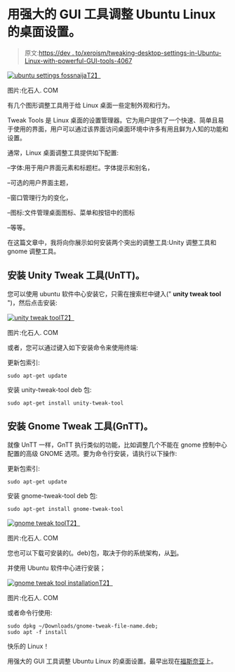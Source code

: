 # 用强大的 GUI 工具调整 Ubuntu Linux 的桌面设置。

> 原文:[https://dev . to/xeroism/tweaking-desktop-settings-in-Ubuntu-Linux-with-powerful-GUI-tools-4067](https://dev.to/xeroxism/tweaking-desktop-settings-in-ubuntu-linux-with-powerful-gui-tools-4067)

[![ubuntu settings fossnaija](../Images/0ce77e10b5ff6e31786e4d3ebc5f1826.png)T2】](https://i2.wp.com/fossnaija.com/wp-content/uploads/2018/07/ubuntu-settings.png?ssl=1)

图片:化石人. COM

有几个图形调整工具用于给 Linux 桌面一些定制外观和行为。

Tweak Tools 是 Linux 桌面的设置管理器。它为用户提供了一个快速、简单且易于使用的界面，用户可以通过该界面访问桌面环境中许多有用且鲜为人知的功能和设置。

通常，Linux 桌面调整工具提供如下配置:

–字体:用于用户界面元素和标题栏。字体提示和别名，

–可选的用户界面主题，

–窗口管理行为的变化，

–图标:文件管理桌面图标、菜单和按钮中的图标

–等等。

在这篇文章中，我将向你展示如何安装两个突出的调整工具:Unity 调整工具和 gnome 调整工具。

## [](#install-unity-tweak-tool-untt)安装 Unity Tweak 工具(UnTT)。

您可以使用 ubuntu 软件中心安装它，只需在搜索栏中键入(" **unity tweak tool** ")，然后点击安装:

[![unity tweak tool](../Images/05f347fbadd39219e6db7282a1f2c9ba.png)T2】](https://i0.wp.com/fossnaija.com/wp-content/uploads/2018/07/unity-tweak-tool.png?ssl=1)

图片:化石人. COM

或者，您可以通过键入如下安装命令来使用终端:

更新包索引:

```
sudo apt-get update 
```

安装 unity-tweak-tool deb 包:

```
sudo apt-get install unity-tweak-tool 
```

## [](#install-gnome-tweak-tool-gntt)安装 Gnome Tweak 工具(GnTT)。

就像 UnTT 一样，GnTT 执行类似的功能，比如调整几个不能在 gnome 控制中心配置的高级 GNOME 选项。要为命令行安装，请执行以下操作:

更新包索引:

```
sudo apt-get update 
```

安装 gnome-tweak-tool deb 包:

```
sudo apt-get install gnome-tweak-tool 
```

[![gnome tweak tool](../Images/1375768c51f9f3398d756bdba38972ae.png)T2】](https://i0.wp.com/fossnaija.com/wp-content/uploads/2018/07/gnome-tweak-tool.png?ssl=1)

图片:化石人. COM

您也可以下载可安装的(。deb)包，取决于你的系统架构，从[到](https://pkgs.org/download/gnome-tweak-tool)。

并使用 Ubuntu 软件中心进行安装；

[![gnome tweak tool installation](../Images/f4e142f57406e23c2fe29ba432f3d5e5.png)T2】](https://i2.wp.com/fossnaija.com/wp-content/uploads/2018/07/gnome-tweak-tool-installation.png?ssl=1)

图片:化石人. COM

或者命令行使用:

```
sudo dpkg ~/Downloads/gnome-tweak-file-name.deb; 
sudo apt -f install 
```

快乐的 Linux！

用强大的 GUI 工具调整 Ubuntu Linux 的桌面设置。最早出现在[福斯奈亚](https://fossnaija.com)上。